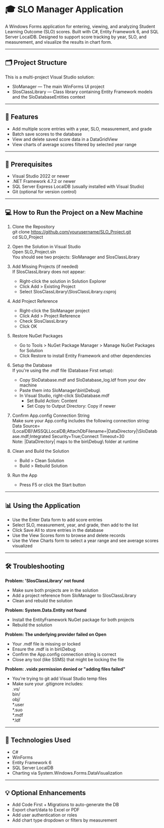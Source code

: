 # 🎓 SLO Manager Application

A Windows Forms application for entering, viewing, and analyzing Student Learning Outcome (SLO) scores. Built with C#, Entity Framework 6, and SQL Server LocalDB. Designed to support score tracking by year, SLO, and measurement, and visualize the results in chart form.

---

## 🗂 Project Structure

This is a multi-project Visual Studio solution:

- SloManager — The main WinForms UI project  
- SlosClassLibrary — Class library containing Entity Framework models and the SloDatabaseEntities context  

---

## 🚀 Features

- Add multiple score entries with a year, SLO, measurement, and grade  
- Batch save scores to the database  
- View and delete saved score data in a DataGridView  
- View charts of average scores filtered by selected year range  

---

## 🔧 Prerequisites

- Visual Studio 2022 or newer  
- .NET Framework 4.7.2 or newer  
- SQL Server Express LocalDB (usually installed with Visual Studio)  
- Git (optional for version control)  

---

## 💻 How to Run the Project on a New Machine

1. Clone the Repository  
   git clone https://github.com/yourusername/SLO_Project.git  
   cd SLO_Project

2. Open the Solution in Visual Studio  
   Open SLO_Project.sln  
   You should see two projects: SloManager and SlosClassLibrary  

3. Add Missing Projects (if needed)  
   If SlosClassLibrary does not appear:  
   - Right-click the solution in Solution Explorer  
   - Click Add > Existing Project  
   - Select SlosClassLibrary\SlosClassLibrary.csproj  

4. Add Project Reference  
   - Right-click the SloManager project  
   - Click Add > Project Reference  
   - Check SlosClassLibrary  
   - Click OK  

5. Restore NuGet Packages  
   - Go to Tools > NuGet Package Manager > Manage NuGet Packages for Solution  
   - Click Restore to install Entity Framework and other dependencies  

6. Setup the Database  
   If you're using the .mdf file (Database First setup):  
   - Copy SloDatabase.mdf and SloDatabase_log.ldf from your dev machine  
   - Paste them into SloManager\bin\Debug\  
   - In Visual Studio, right-click SloDatabase.mdf  
     - Set Build Action: Content  
     - Set Copy to Output Directory: Copy if newer  

7. Confirm App.config Connection String  
   Make sure your App.config includes the following connection string:  
   Data Source=(LocalDB)\MSSQLLocalDB;AttachDbFilename=|DataDirectory|\SloDatabase.mdf;Integrated Security=True;Connect Timeout=30  
   Note: |DataDirectory| maps to the bin\Debug\ folder at runtime  

8. Clean and Build the Solution  
   - Build > Clean Solution  
   - Build > Rebuild Solution  

9. Run the App  
   - Press F5 or click the Start button  

---

## 📊 Using the Application

- Use the Enter Data form to add score entries  
- Select SLO, measurement, year, and grade, then add to the list  
- Click Save All to store entries in the database  
- Use the View Scores form to browse and delete records  
- Use the View Charts form to select a year range and see average scores visualized  

---

## 🛠 Troubleshooting

**Problem: 'SlosClassLibrary' not found**  
- Make sure both projects are in the solution  
- Add a project reference from SloManager to SlosClassLibrary  
- Clean and rebuild the solution  

**Problem: System.Data.Entity not found**  
- Install the EntityFramework NuGet package for both projects  
- Rebuild the solution  

**Problem: The underlying provider failed on Open**  
- Your .mdf file is missing or locked  
- Ensure the .mdf is in bin\Debug  
- Confirm the App.config connection string is correct  
- Close any tool (like SSMS) that might be locking the file  

**Problem: .vsidx permission denied or "adding files failed"**  
- You're trying to git add Visual Studio temp files  
- Make sure your .gitignore includes:  
  .vs/  
  bin/  
  obj/  
  *.user  
  *.suo  
  *.mdf  
  *.ldf  

---

## 🧰 Technologies Used

- C#  
- WinForms  
- Entity Framework 6  
- SQL Server LocalDB  
- Charting via System.Windows.Forms.DataVisualization  

---

## 💡 Optional Enhancements

- Add Code First + Migrations to auto-generate the DB  
- Export chart/data to Excel or PDF  
- Add user authentication or roles  
- Add chart type dropdown or filters by measurement  



